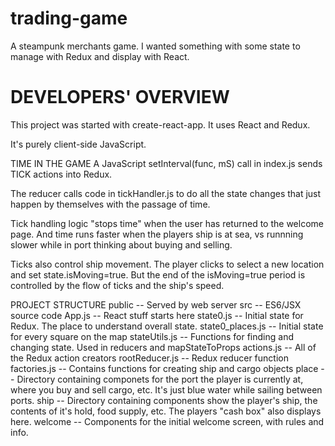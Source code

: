 # trading-game
A steampunk merchants game. I wanted something with some state to manage with Redux and display with React.

DEVELOPERS' OVERVIEW
====================

This project was started with create-react-app. It uses React and Redux.

It's purely client-side JavaScript. 

TIME IN THE GAME
A JavaScript setInterval(func, mS) call in index.js sends TICK actions into Redux.

The reducer calls code in tickHandler.js to do all the state changes that just happen by themselves
with the passage of time.

Tick handling logic "stops time" when the user has returned to the welcome page. 
And time runs faster when the players ship is at sea, vs runnning slower while in port
thinking about buying and selling.

Ticks also control ship movement. The player clicks to select a new location and set state.isMoving=true.
But the end of the isMoving=true period is controlled by the flow of ticks and the ship's speed.

PROJECT STRUCTURE
public -- Served by web server
src    -- ES6/JSX source code
    App.js             -- React stuff starts here
    state0.js          -- Initial state for Redux. The place to understand overall state.
    state0_places.js   -- Initial state for every square on the map
    stateUtils.js      -- Functions for finding and changing state. Used in reducers and mapStateToProps
    actions.js         -- All of the Redux action creators
    rootReducer.js     -- Redux reducer function
    factories.js       -- Contains functions for creating ship and cargo objects
    place              -- Directory containing componets for the port the player is currently at,
                          where you buy and sell cargo, etc. It's just blue water while sailing between
                          ports.
    ship               -- Directory containing components show the player's ship, the contents
                          of it's hold, food supply, etc. The players "cash box" also displays here.
    welcome            -- Components for the initial welcome screen, with rules and info.


    